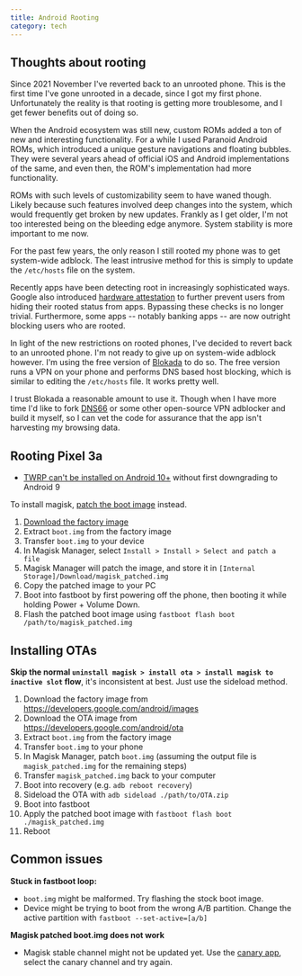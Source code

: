 ```yaml
---
title: Android Rooting
category: tech
---
```


## Thoughts about rooting

Since 2021 November I've reverted back to an unrooted phone. This is the first
time I've gone unrooted in a decade, since I got my first phone. Unfortunately
the reality is that rooting is getting more troublesome, and I get fewer
benefits out of doing so.

When the Android ecosystem was still new, custom ROMs added a ton of new and
interesting functionality. For a while I used Paranoid Android ROMs, which
introduced a unique gesture navigations and floating bubbles. They were several
years ahead of official iOS and Android implementations of the same, and even
then, the ROM's implementation had more functionality.

ROMs with such levels of customizability seem to have waned though. Likely
because such features involved deep changes into the system, which would
frequently get broken by new updates. Frankly as I get older, I'm not too
interested being on the bleeding edge anymore. System stability is more
important to me now.

For the past few years, the only reason I still rooted my phone was to get
system-wide adblock. The least intrusive method for this is simply to update
the `/etc/hosts` file on the system.

Recently apps have been detecting root in increasingly sophisticated ways.
Google also introduced [hardware
attestation](https://www.xda-developers.com/safetynet-hardware-attestation-feature-here-to-stay/)
to further prevent users from hiding their rooted status from apps. Bypassing
these checks is no longer trivial. Furthermore, some apps -- notably banking
apps -- are now outright blocking users who are rooted.

In light of the new restrictions on rooted phones, I've decided to revert back
to an unrooted phone. I'm not ready to give up on system-wide adblock however.
I'm using the free version of [Blokada](https://blokada.org/) to do so. The
free version runs a VPN on your phone and performs DNS based host blocking,
which is similar to editing the `/etc/hosts` file. It works pretty well.

I trust Blokada a reasonable amount to use it. Though when I have more time I'd
like to fork [DNS66](https://github.com/julian-klode/dns66) or some other
open-source VPN adblocker and build it myself, so I can vet the code for
assurance that the app isn't harvesting my browsing data.

## Rooting Pixel 3a

- [TWRP can't be installed on Android 10+](https://forum.xda-developers.com/pixel-3a/development/twrp-3-3-1-pixel-3a-t3943413/post82928369#post82928369) without first downgrading to Android 9

To install magisk, [patch the boot image](https://topjohnwu.github.io/Magisk/install.html#boot-image-patching) instead.

1. [Download the factory image](https://developers.google.com/android/images)
2. Extract `boot.img` from the factory image
3. Transfer `boot.img` to your device
4. In Magisk Manager, select `Install > Install > Select and patch a file`
5. Magisk Manager will patch the image, and store it in `[Internal Storage]/Download/magisk_patched.img`
6. Copy the patched image to your PC
7. Boot into fastboot by first powering off the phone, then booting it while holding Power + Volume Down.
8. Flash the patched boot image using `fastboot flash boot /path/to/magisk_patched.img`

## Installing OTAs

**Skip the normal `uninstall magisk > install ota > install magisk to inactive slot` flow**, it's inconsistent at best. Just use the sideload method.

1. Download the factory image from https://developers.google.com/android/images
2. Download the OTA image from https://developers.google.com/android/ota
3. Extract `boot.img` from the factory image
4. Transfer `boot.img` to your phone
5. In Magisk Manager, patch `boot.img` (assuming the output file is `magisk_patched.img` for the remaining steps)
6. Transfer `magisk_patched.img` back to your computer
7. Boot into recovery (e.g. `adb reboot recovery`)
8. Sideload the OTA with `adb sideload ./path/to/OTA.zip`
9. Boot into fastboot
10. Apply the patched boot image with `fastboot flash boot ./magisk_patched.img`
11. Reboot

## Common issues

**Stuck in fastboot loop:**

- `boot.img` might be malformed. Try flashing the stock boot image.
- Device might be trying to boot from the wrong A/B partition. Change the active partition with `fastboot --set-active=[a/b]`

**Magisk patched boot.img does not work**

- Magisk stable channel might not be updated yet. Use the [canary app](https://github.com/topjohnwu/magisk_files/tree/canary), select the canary channel and try again.


